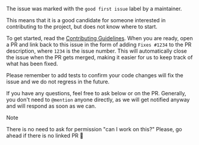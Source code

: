 The issue was marked with the `good first issue` label by a maintainer.

This means that it is a good candidate for someone interested in contributing to the project, but does not know where to start.

To get started, read the [Contributing Guidelines](../CONTRIBUTING.md).
When you are ready, open a PR and link back to this issue in the form of adding `Fixes #1234` to the PR description, where `1234` is the issue number.
This will automatically close the issue when the PR gets merged, making it easier for us to keep track of what has been fixed.

Please remember to add tests to confirm your code changes will fix the issue and we do not regress in the future.

If you have any questions, feel free to ask below or on the PR. Generally, you don't need to `@mention` anyone directly, as we will get notified anyway and will respond as soon as we can.

> [!NOTE]
> There is no need to ask for permission "can I work on this?" Please, go ahead if there is no linked PR 🙂
